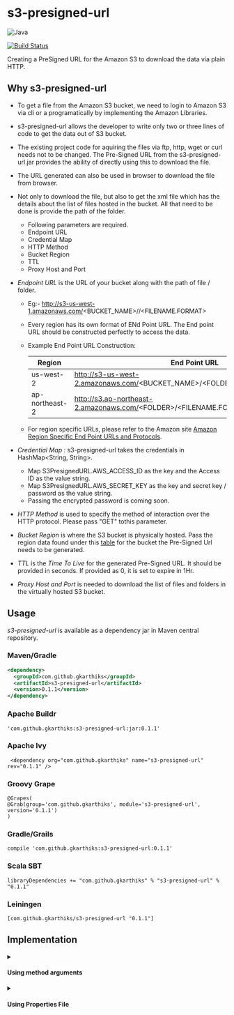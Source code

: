 # s3-presigned-url
![Java](https://img.shields.io/badge/java-v%208-blue.svg) 

[![Build Status](https://travis-ci.org/gkarthiks/s3-presigned-url.svg?branch=master)](https://travis-ci.org/gkarthiks/s3-presigned-url)

Creating a PreSigned URL for the Amazon S3 to download the data via plain HTTP.

## Why s3-presigned-url
* To get a file from  the Amazon S3 bucket, we need to login to Amazon S3 via cli or a programatically by implementing the Amazon Libraries.

* s3-presigned-url allows the developer to write only two or three lines of code to get the data out of S3 bucket.

* The existing project code for aquiring the files via ftp, http, wget or curl needs not to be changed. The Pre-Signed URL from the s3-presigned-url.jar provides the ability of directly using this to download the file.

* The URL generated can also be used in browser to download the file from browser.

* Not only to download the file, but also to get the xml file which has the details about the list of files hosted in the bucket. All that need to be done is provide the path of the folder.

  * Following parameters are required.
  * Endpoint URL
  * Credential Map
  * HTTP Method
  * Bucket Region
  * TTL
  * Proxy Host and Port
  
* *Endpoint URL* is the URL of your bucket along with the path of file / folder.
  * Eg:- http://s3-us-west-1.amazonaws.com/<BUCKET_NAME>/<FOLDER>/<FILENAME.FORMAT>
  * Every region has its own format of ENd Point URL. The End point URL should be constructed perfectly to access the data.
  * Example End Point URL Construction:
      
      Region | End Point URL 
      -------|--------------
      us-west-2 | http://s3-us-west-2.amazonaws.com/<BUCKET_NAME>/\<FOLDER\>/\<FILENAME.FORMAT>
      ap-northeast-2 | http://s3.ap-northeast-2.amazonaws.com/<FOLDER\>/\<FILENAME.FORMAT>
  * For region specific URLs, please refer to the Amazon site [Amazon Region Specific End Point URLs and Protocols](http://docs.aws.amazon.com/general/latest/gr/rande.html#s3_region).
      
* *Credential Map :* s3-presigned-url takes the credentials in HashMap<String, String>. 
  * Map S3PresignedURL.AWS_ACCESS_ID as the key and the Access ID as the value string.
  * Map S3PresignedURL.AWS_SECRET_KEY as the key and secret key / password as the value string.
  * Passing the encrypted password is coming soon.
  
* *HTTP Method* is used to specify the method of interaction over the HTTP protocol. Please pass "GET" tothis parameter.

* *Bucket Region* is where the S3 bucket is physically hosted. Pass the region data found under this [table](http://docs.aws.amazon.com/general/latest/gr/rande.html#s3_region) for the bucket the Pre-Signed Url needs to be generated.

* *TTL* is the *Time To Live* for the generated Pre-Signed URL. It should be provided in seconds. If provided as 0, it is set to expire in 1Hr.

* *Proxy Host and Port* is needed to download the list of files and folders in the virtually hosted S3 bucket.


## Usage
*s3-presigned-url* is available as a dependency jar in Maven central repository. 

### Maven/Gradle

```xml
<dependency>
  <groupId>com.github.gkarthiks</groupId>
  <artifactId>s3-presigned-url</artifactId>
  <version>0.1.1</version>
</dependency>
```

### Apache Buildr
```'com.github.gkarthiks:s3-presigned-url:jar:0.1.1'```

### Apache Ivy
``` <dependency org="com.github.gkarthiks" name="s3-presigned-url" rev="0.1.1" />```

### Groovy Grape
```
@Grapes( 
@Grab(group='com.github.gkarthiks', module='s3-presigned-url', version='0.1.1') 
)
```

### Gradle/Grails
```compile 'com.github.gkarthiks:s3-presigned-url:0.1.1'```

### Scala SBT
```libraryDependencies += "com.github.gkarthiks" % "s3-presigned-url" % "0.1.1"```

### Leiningen
```[com.github.gkarthiks/s3-presigned-url "0.1.1"]```

## Implementation

<details>
 <summary>
  
  #### Using method arguments</summary><p>
 
* Create a Map for the credentials.
* Construct the End Point URL based on this [Amazon Reference table](http://docs.aws.amazon.com/general/latest/gr/rande.html#s3_region).
* Pass "GET" as httpMethod.
* Pass the bucket region where it is hosted.
* Provide the desired expiry time in seconds for TTL.
* Provide the Proxy port and host to retrieve the listof file / folders hosted.

Java
To get the Pre-Signed URL,
```
Map<String, String> s3Creds = new HashMap<>();
s3Creds.put(S3PresignedURL.AWS_ACCESS_ID, <ACCESS_ID>);
s3Creds.put(S3PresignedURL.AWS_SECRET_KEY, <SECRET_KEY>);

String preSignedURL = S3PresignedURL.getS3PresignedURL(<EndPoint_URL>, s3Creds, "GET", <Bucket_Region>, 3600);
```
To get the list of files,
```
Map<String, String> s3Creds = new HashMap<>();
s3Creds.put(S3PresignedURL.AWS_ACCESS_ID, <ACCESS_ID>);
s3Creds.put(S3PresignedURL.AWS_SECRET_KEY, <SECRET_KEY>);

 List<S3File> lstS3Files = helper.getListFiles(<EndPoint_URL>, s3Creds, "GET", <Bucket_Region>, 3600, <PROXY_PORT>, <PROXY_HOST>);
```
 
</p></details>

<details>
 <summary>
  
  #### Using Properties File</summary><p>
 
 * Create a <DESIRED_NAME>.properties file in the `resource` folder.
 * Have the following key with case sensitivity and corresponding values assigned to it.
 ```
 s3.endpoint.url= <END_POINT_URL>
 s3.http.method= GET
 s3.bucket.region= <BUCKET_REGION>
 s3.ttl= <TIME_TO_LIVE_IN_SECONDS>
 s3.access.id= <ACCESS_ID>
 s3.secret.key= <SECRET_KEY>
 s3.proxy.host= <PROXY_HOST>
 s3.proxy.port= <PROXY_PORT>
 ```


Java
To get the Pre-Signed URL,
```
String preSignedURL = S3PresignedURL.getS3PresignedURL("<FILE_NAME>.properties");
```

To get the list of files,
```
List<S3File> lstS3Files = S3PresignedURL.getFilesList("<FILE_NAME>.properties");
```

 </details>
